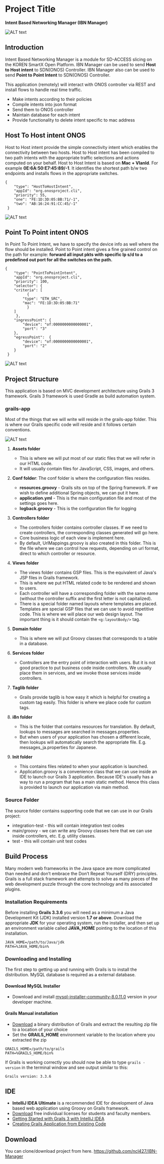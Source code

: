 # Project Title
**Intent Based Networking Manager (IBN Manager)**

![ALT text](/readme_Images/system_diagram.png "System Diagram")


## Introduction
Intent Based Networking Manager is a module for SD-ACCESS slicing on the KOREN SmartX Open Platform. 
IBN Manager can be used to send **Host to Host intent** to SDN(ONOS) Controller. 
IBN Manager also can be used to send **Point to Point Intent** to SDN(ONOS) Controller.

This application (remotely) will interact with ONOS controller via REST and install flows to handle real time traffic.

* Make intents according to their policies 
* Compile intents into json format 
* Send them to ONOS controller
* Maintain database for each intent
* Provide functionality to delete intent specific to mac address

## Host To Host intent ONOS
Host to Host intent provide  the simple connectivity intent which enables the connectivity between two hosts. 
Host to Host intent has been compiled to two path intents with the appropriate traffic selections and actions computed on your behalf.
Host to Host Intent is based on **Mac + VlanId**. For example **0E:6A:50:E7:45:89/-1**.
It identifies the shortest path b/w two endpoints and installs flows in the appropriate switches.
 
```
{ 
    "type": "HostToHostIntent", 
    "appId": "org.onosproject.cli",  
    "priority": 55, 
    "one": "FE:1D:3D:05:BB:71/-1",
    "two": "AB:16:24:91:CC:45/-1"
 }
```
 
![ALT text](/readme_Images/host_to_host_intent.png "Host To Host intent ONOS")


## Point To Point intent ONOS
In Point To Point Intent, we have to specify the device info as well where the flow should be installed.
Point to Point intent gives a fine grained control on the path for example: 
**forward all input pkts with specific Ip s/d to a predefined out port for all the switches on the path.**
```
{ 
    "type": "PointToPointIntent", 
    "appId": "org.onosproject.cli",  
    "priority": 100, 
    "selector": {
   	"criteria": [ 
	      {
		"type": "ETH_SRC",
		"mac": "FE:1D:3D:05:BB:71"
	      }
	]
     },
    "ingressPoint": { 
        "device": "of:0000000000000001", 
        "port": "3" 
    }, 
    "egressPoint":  {
        "device": "of:0000000000000001", 
        "port": "2" 
    } 
 }
 ```
 
![ALT text](/readme_Images/point_to_point_intent.png "Point To Point intent ONOS")

## Project Structure
This application is based on MVC development architecture using Grails 3 framework. Grails 3 framework is used Gradle as build automation system.

### grails-app
Most of the things that we will write will reside in the grails-app folder. This is where our Grails specific code will reside and it follows certain conventions.
 
 ![ALT text](/readme_Images/project_structure.png "Grails3 Project Structure")

1. **Assets folder**
    - This is where we will put most of our static files that we will refer in our HTML code. 
    - It will usually contain files for JavaScript, CSS, images, and others. 
    
2. **Conf folder**:
The conf folder is where the configuration files resides. 
    - **resources.groovy** - Grails sits on top of the Spring framework. If we wish to define additional Spring objects, we can put it here.
    - **application.yml** - This is the main configuration file and most of the settings goes here.
    - **logback.groovy** - This is the configuration file for logging
    
3. **Controllers folder** 
    - The controllers folder contains controller classes. If we need to create controllers, the corresponding classes generated will go here. 
    - Core business logic of each view is implement here.
    - By default, UrlMappings.groovy is also created in this folder. This is the file where we can control how requests, depending on url format, direct to which controller or resource.
    
4. **Views folder**
    - The views folder contains GSP files. This is the equivalent of Java's JSP files in Grails framework. 
    - This is where we put HTML related code to be rendered and shown to users. 
    - Each controller will have a corresponding folder with the same name (without the controller suffix and the first letter is not capitalized). 
    - There is a special folder named layouts where templates are placed. Templates are special GSP files that we can use to avoid repetitive code. This is where we will place our web design layout. The important thing is it should contain the `<g:layoutBody/>` tag.
    
5. **Domain folder**
    -  This is where we will put Groovy classes that corresponds to a table in a database.
      
6. **Services folder** 
    - Controllers are the entry point of interaction with users. But it is not good practice to put business code inside controllers. We usually place them in services, and we invoke those services inside controllers.
     
7. **Taglib folder**
    - Grails provide taglib is how easy it which is helpful for creating a custom tag easily. This folder is where we place code for custom tags.
     
8. **i8n folder**
    - This is the folder that contains resources for translation. By default, lookups to messages are searched in messages.properties. 
    - But when users of your application has chosen a different locale, then lookups will automatically search the appropriate file. E.g. messages_ja.properties for Japanese.
    
9. **Init folder**
    - This contains files related to when your application is launched. 
    - Application.groovy is a convenience class that we can use inside an IDE to launch our Grails 3 application. Because IDE's usually has a way to run a program that has a main static method. Hence this class is provided to launch our application via main method. 

### Source Folder
The source folder contains supporting code that we can use in our Grails project: 
* integration-test - this will contain integration test codes
* main/groovy - we can write any Groovy classes here that we can use inside controllers, etc. E.g. utility classes.
* test - this will contain unit test codes

## Build Process
Many modern web frameworks in the Java space are more complicated than needed and don’t embrace the Don’t Repeat Yourself (DRY) principles. 
Grails is a full stack framework and attempts to solve as many pieces of the web development puzzle through the core technology and its associated plugins.

### Installation Requirements
Before installing **Grails 3.3.6** you will need as a minimum a Java Development Kit (JDK) installed version **1.7 or above**. 
Download the appropriate **JDK** for your operating system, run the installer, and then set up an environment variable called **JAVA_HOME** pointing to the location of this installation.

```
JAVA_HOME=/path/to/Java/jdk
PATH=%JAVA_HOME/bin%
 ```

###  Downloading and Installing
The first step to getting up and running with Grails is to install the distribution. MySQL database is required as a external database. 

#### Download MySQL Installer
 * Download and install [mysql-installer-community-8.0.11.0](https://dev.mysql.com/downloads/mysql/) version in your developer machine. 
 
#### Grails Manual installation
* [Download](https://github.com/grails/grails-core/releases) a binary distribution of Grails and extract the resulting zip file to a location of your choice
* Set the **GRAILS_HOME** environment variable to the location where you extracted the zip

```
GRAILS_HOME=/path/to/grails
PATH=%GRAILS_HOME/bin%
```
 
If Grails is working correctly you should now be able to type `grails -version` in the terminal window and see output similar to this:

```
Grails version: 3.3.6
```

##  IDE
* **IntelliJ IDEA Ultimate** is a recommended IDE for development of Java based web application using Groovy on Grails framework.
* [Download](https://www.jetbrains.com/student/) free individual licenses for students and faculty members.
* [Getting Started with Grails 3 with IntelliJ IDEA](https://www.jetbrains.com/help/idea/getting-started-with-grails3.html)
* [Creating Grails Application from Existing Code](https://www.jetbrains.com/help/idea/creating-grails-application-from-existing-code.html)

## Download 
You can clone/download project from here.
https://github.com/ncl427/IBN-Manager
